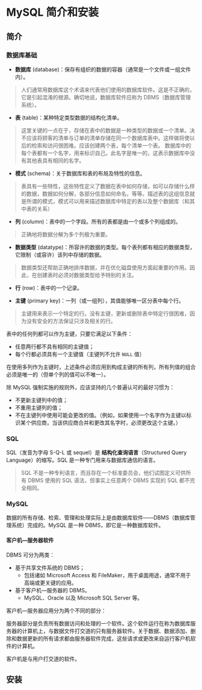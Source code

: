 # MySQL 简介和安装

## 简介

### 数据库基础

- **数据库** (database)：保存有组织的数据的容器（通常是一个文件或一组文件内）。

> 人们通常用数据库这个术语来代表他们使用的数据库软件。这是不正确的，它是引起混淆的根源。确切地说，数据库软件应称为 DBMS（数据库管理系统）。

- **表** (table)：某种特定类型数据的结构化清单。

> 这里关键的一点在于，存储在表中的数据是一种类型的数据或一个清单。决不应该将顾客的清单与订单的清单存储在同一个数据库表中。这样做将使以后的检索和访问很困难。应该创建两个表，每个清单一个表。
> 数据库中的每个表都有一个名字，用来标识自己。此名字是唯一的，这表示数据库中没有其他表具有相同的名字。

- **模式** (schema)：关于数据库和表的布局及特性的信息。

> 表具有一些特性，这些特性定义了数据在表中如何存储，如可以存储什么样的数据，数据如何分解，各部分信息如何命名，等等。描述表的这组信息就是所谓的模式，模式可以用来描述数据库中特定的表以及整个数据库（和其中表的关系）

- **列** (column)：表中的一个字段。所有的表都是由一个或多个列组成的。

> 正确地将数据分解为多个列极为重要。

- **数据类型** (datatype)：所容许的数据的类型。每个表列都有相应的数据类型，它限制（或容许）该列中存储的数据。

> 数据类型还帮助正确地排序数据，并在优化磁盘使用方面起重要的作用。因此，在创建表时必须对数据类型给予特别的关注。

- **行** (row)：表中的一个记录。

- **主键** (primary key)：一列（或一组列），其值能够唯一区分表中每个行。

> 主键用来表示一个特定的行。没有主键，更新或删除表中特定行很困难，因为没有安全的方法保证只涉及相关的行。

表中的任何列都可以作为主键，只要它满足以下条件：

- 任意两行都不具有相同的主键值；
- 每个行都必须具有一个主键值（主键列不允许 `NULL` 值）

在使用多列作为主键时，上述条件必须应用到构成主键的所有列，所有列值的组合必须是唯一的（但单个列的值可以不唯一）。

除 MySQL 强制实施的规则外，应该坚持的几个普遍认可的最好习惯为：

- 不更新主键列中的值；
- 不重用主键列的值；
- 不在主键列中使用可能会更改的值。（例如，如果使用一个名字作为主键以标识某个供应商，当该供应商合并和更改其名字时，必须更改这个主键。）

### SQL

SQL（发音为字母 S-Q-L 或 sequel）是 **结构化查询语言**（Structured Query Language）的缩写。SQL 是一种专门用来与数据库通信的语言。

> SQL 不是一种专利语言，而且存在一个标准委员会，他们试图定义可供所有 DBMS 使用的 SQL 语法，但事实上任意两个 DBMS 实现的 SQL 都不完全相同。

### MySQL

数据的所有存储、检索、管理和处理实际上是由数据库软件——DBMS（数据库管理系统）完成的。MySQL 是一种 DBMS，即它是一种数据库软件。

#### 客户机—服务器软件

DBMS 可分为两类：

- 基于共享文件系统的 DBMS；
  - 包括诸如 Microsoft Access 和 FileMaker，用于桌面用途，通常不用于高端或更关键的应用。
- 基于客户机—服务器的 DBMS。
  - MySQL、Oracle 以及 Microsoft SQL Server 等。

客户机—服务器应用分为两个不同的部分：

服务器部分是负责所有数据访问和处理的一个软件。这个软件运行在称为数据库服务器的计算机上，与数据文件打交道的只有服务器软件。关于数据、数据添加、删除和数据更新的所有请求都由服务器软件完成，这些请求或更改来自运行客户机软件的计算机。

客户机是与用户打交道的软件。

## 安装
